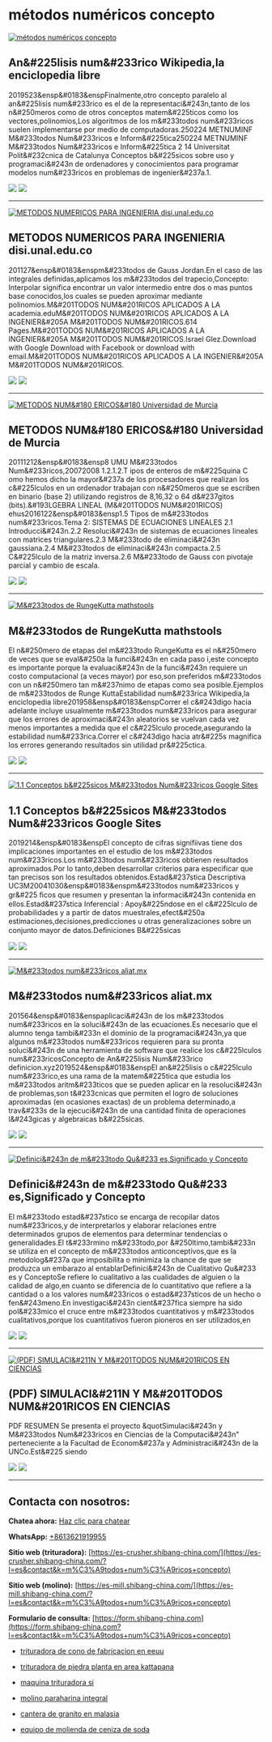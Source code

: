 # métodos numéricos concepto

<a href="https://swt.shibang-china.com/?l=es&img&k=m%C3%A9todos+num%C3%A9ricos+concepto" target="_blank">![métodos numéricos concepto](http://static.shibang-china.com/all-800x300/1321.jpg)</a>

## An&#225lisis num&#233rico Wikipedia,la enciclopedia libre
2019523&ensp&#0183&enspFinalmente,otro concepto paralelo al an&#225lisis num&#233rico es el de la representaci&#243n,tanto de los n&#250meros como de otros conceptos matem&#225ticos como los vectores,polinomios,Los algoritmos de los m&#233todos num&#233ricos suelen implementarse por medio de computadoras.250224 METNUMINF M&#233todos Num&#233ricos e Inform&#225tica250224 METNUMINF M&#233todos Num&#233ricos e Inform&#225tica 2 14 Universitat Polit&#232cnica de Catalunya Conceptos b&#225sicos sobre uso y programaci&#243n de ordenadores y conocimientos para programar modelos num&#233ricos en problemas de ingenier&#237a.1.


<a href="https://whatsapp.shibangsoft.com/WhatsApp.php" target="_blank" title="WhatsApp">![](http://static.shibang-china.com/icon/whatsapp.png)</a> <a href="https://swt.shibang-china.com/?l=es&icon&k=m%C3%A9todos+num%C3%A9ricos+concepto" target="_blank">![](http://static.shibang-china.com/icon/chat-es.png)</a>

---

<a href="https://swt.shibang-china.com/?l=es&img&k=m%C3%A9todos+num%C3%A9ricos+concepto" target="_blank">![METODOS NUMERICOS PARA INGENIERIA disi.unal.edu.co](http://static.shibang-china.com/all-800x300/727.jpg)</a>

## METODOS NUMERICOS PARA INGENIERIA disi.unal.edu.co
201127&ensp&#0183&enspm&#233todos de Gauss Jordan.En el caso de las integrales definidas,aplicamos los m&#233todos del trapecio,Concepto: Interpolar significa encontrar un valor intermedio entre dos o mas puntos base conocidos,los cuales se pueden aproximar mediante polinomios.M&#201TODOS NUM&#201RICOS APLICADOS A LA academia.eduM&#201TODOS NUM&#201RICOS APLICADOS A LA INGENIER&#205A M&#201TODOS NUM&#201RICOS.614 Pages.M&#201TODOS NUM&#201RICOS APLICADOS A LA INGENIER&#205A M&#201TODOS NUM&#201RICOS.Israel Glez.Download with Google Download with Facebook or download with email.M&#201TODOS NUM&#201RICOS APLICADOS A LA INGENIER&#205A M&#201TODOS NUM&#201RICOS.


<a href="https://whatsapp.shibangsoft.com/WhatsApp.php" target="_blank" title="WhatsApp">![](http://static.shibang-china.com/icon/whatsapp.png)</a> <a href="https://swt.shibang-china.com/?l=es&icon&k=m%C3%A9todos+num%C3%A9ricos+concepto" target="_blank">![](http://static.shibang-china.com/icon/chat-es.png)</a>

---

<a href="https://swt.shibang-china.com/?l=es&img&k=m%C3%A9todos+num%C3%A9ricos+concepto" target="_blank">![METODOS NUM&#180 ERICOS&#180 Universidad de Murcia](http://static.shibang-china.com/all-800x300/254.jpg)</a>

## METODOS NUM&#180 ERICOS&#180 Universidad de Murcia
20111212&ensp&#0183&ensp8 UMU M&#233todos Num&#233ricos,20072008 1.2.1.2.T ipos de enteros de m&#225quina C omo hemos dicho la mayor&#237a de los procesadores que realizan los c&#225lculos en un ordenador trabajan con n&#250meros que se escriben en binario (base 2) utilizando registros de 8,16,32 o 64 d&#237gitos (bits).&#193LGEBRA LINEAL (M&#201TODOS NUM&#201RICOS) ehus2016122&ensp&#0183&ensp1.5 Tipos de m&#233todos num&#233ricos.Tema 2: SISTEMAS DE ECUACIONES LINEALES 2.1 Introducci&#243n.2.2 Resoluci&#243n de sistemas de ecuaciones lineales con matrices triangulares.2.3 M&#233todo de eliminaci&#243n gaussiana.2.4 M&#233todos de eliminaci&#243n compacta.2.5 C&#225lculo de la matriz inversa.2.6 M&#233todo de Gauss con pivotaje parcial y cambio de escala.


<a href="https://whatsapp.shibangsoft.com/WhatsApp.php" target="_blank" title="WhatsApp">![](http://static.shibang-china.com/icon/whatsapp.png)</a> <a href="https://swt.shibang-china.com/?l=es&icon&k=m%C3%A9todos+num%C3%A9ricos+concepto" target="_blank">![](http://static.shibang-china.com/icon/chat-es.png)</a>

---

<a href="https://swt.shibang-china.com/?l=es&img&k=m%C3%A9todos+num%C3%A9ricos+concepto" target="_blank">![M&#233todos de RungeKutta mathstools](http://static.shibang-china.com/all-800x300/754.jpg)</a>

## M&#233todos de RungeKutta mathstools
El n&#250mero de etapas del m&#233todo RungeKutta es el n&#250mero de veces que se eval&#250a la funci&#243n en cada paso i,este concepto es importante porque la evaluaci&#243n de la funci&#243n requiere un costo computacional (a veces mayor) por eso,son preferidos m&#233todos con un n&#250mero tan m&#237nimo de etapas como sea posible.Ejemplos de m&#233todos de Runge KuttaEstabilidad num&#233rica Wikipedia,la enciclopedia libre201958&ensp&#0183&enspCorrer el c&#243digo hacia adelante incluye usualmente m&#233todos num&#233ricos para asegurar que los errores de aproximaci&#243n aleatorios se vuelvan cada vez menos importantes a medida que el c&#225lculo procede,asegurando la estabilidad num&#233rica.Correr el c&#243digo hacia atr&#225s magnifica los errores generando resultados sin utilidad pr&#225ctica.


<a href="https://whatsapp.shibangsoft.com/WhatsApp.php" target="_blank" title="WhatsApp">![](http://static.shibang-china.com/icon/whatsapp.png)</a> <a href="https://swt.shibang-china.com/?l=es&icon&k=m%C3%A9todos+num%C3%A9ricos+concepto" target="_blank">![](http://static.shibang-china.com/icon/chat-es.png)</a>

---

<a href="https://swt.shibang-china.com/?l=es&img&k=m%C3%A9todos+num%C3%A9ricos+concepto" target="_blank">![1.1 Conceptos b&#225sicos M&#233todos Num&#233ricos Google Sites](http://static.shibang-china.com/all-800x300/800.jpg)</a>

## 1.1 Conceptos b&#225sicos M&#233todos Num&#233ricos Google Sites
2019214&ensp&#0183&enspEl concepto de cifras signifiivas tiene dos implicaciones importantes en el estudio de los m&#233todos num&#233ricos.Los m&#233todos num&#233ricos obtienen resultados aproximados.Por lo tanto,deben desarrollar criterios para especificar que tan precisos son los resultados obtenidos.Estad&#237stica Descriptiva UC3M20041030&ensp&#0183&enspm&#233todos num&#233ricos y gr&#225 ﬁcos que resumen y presentan la informaci&#243n contenida en ellos.Estad&#237stica Inferencial : Apoy&#225ndose en el c&#225lculo de probabilidades y a partir de datos muestrales,efect&#250a estimaciones,decisiones,predicciones u otras generalizaciones sobre un conjunto mayor de datos.Deﬁniciones B&#225sicas


<a href="https://whatsapp.shibangsoft.com/WhatsApp.php" target="_blank" title="WhatsApp">![](http://static.shibang-china.com/icon/whatsapp.png)</a> <a href="https://swt.shibang-china.com/?l=es&icon&k=m%C3%A9todos+num%C3%A9ricos+concepto" target="_blank">![](http://static.shibang-china.com/icon/chat-es.png)</a>

---

<a href="https://swt.shibang-china.com/?l=es&img&k=m%C3%A9todos+num%C3%A9ricos+concepto" target="_blank">![M&#233todos num&#233ricos aliat.mx](http://static.shibang-china.com/all-800x300/243.jpg)</a>

## M&#233todos num&#233ricos aliat.mx
201564&ensp&#0183&enspaplicaci&#243n de los m&#233todos num&#233ricos en la soluci&#243n de las ecuaciones.Es necesario que el alumno tenga tambi&#233n el dominio de la programaci&#243n,ya que algunos m&#233todos num&#233ricos requieren para su pronta soluci&#243n de una herramienta de software que realice los c&#225lculos num&#233ricosConcepto de An&#225lisis Num&#233rico definicion.xyz2019524&ensp&#0183&enspEl an&#225lisis o c&#225lculo num&#233rico,es una rama de la matem&#225tica que estudia los m&#233todos aritm&#233ticos que se pueden aplicar en la resoluci&#243n de problemas,son t&#233cnicas que permiten el logro de soluciones aproximadas (en ocasiones exactas) de un problema determinado,a trav&#233s de la ejecuci&#243n de una cantidad finita de operaciones l&#243gicas y algebraicas b&#225sicas.


<a href="https://whatsapp.shibangsoft.com/WhatsApp.php" target="_blank" title="WhatsApp">![](http://static.shibang-china.com/icon/whatsapp.png)</a> <a href="https://swt.shibang-china.com/?l=es&icon&k=m%C3%A9todos+num%C3%A9ricos+concepto" target="_blank">![](http://static.shibang-china.com/icon/chat-es.png)</a>

---

<a href="https://swt.shibang-china.com/?l=es&img&k=m%C3%A9todos+num%C3%A9ricos+concepto" target="_blank">![Definici&#243n de m&#233todo Qu&#233 es,Significado y Concepto](http://static.shibang-china.com/all-800x300/324.jpg)</a>

## Definici&#243n de m&#233todo Qu&#233 es,Significado y Concepto
El m&#233todo estad&#237stico se encarga de recopilar datos num&#233ricos,y de interpretarlos y elaborar relaciones entre determinados grupos de elementos para determinar tendencias o generalidades.El t&#233rmino m&#233todo,por &#250ltimo,tambi&#233n se utiliza en el concepto de m&#233todos anticonceptivos,que es la metodolog&#237a que imposibilita o minimiza la chance de que se produzca un embarazo al entablarDefinici&#243n de Cualitativo Qu&#233 es y ConceptoSe refiere lo cualitativo a las cualidades de alguien o la calidad de algo,en cuanto se diferencia de lo cuantitativo que refiere a la cantidad o a los valores num&#233ricos o estad&#237sticos de un hecho o fen&#243meno.En investigaci&#243n cient&#237fica siempre ha sido pol&#233mico el cruce entre m&#233todos cuantitativos y m&#233todos cualitativos,porque los cuantitativos fueron pioneros en ser utilizados,en


<a href="https://whatsapp.shibangsoft.com/WhatsApp.php" target="_blank" title="WhatsApp">![](http://static.shibang-china.com/icon/whatsapp.png)</a> <a href="https://swt.shibang-china.com/?l=es&icon&k=m%C3%A9todos+num%C3%A9ricos+concepto" target="_blank">![](http://static.shibang-china.com/icon/chat-es.png)</a>

---

<a href="https://swt.shibang-china.com/?l=es&img&k=m%C3%A9todos+num%C3%A9ricos+concepto" target="_blank">![(PDF) SIMULACI&#211N Y M&#201TODOS NUM&#201RICOS EN CIENCIAS](http://static.shibang-china.com/all-800x300/968.jpg)</a>

## (PDF) SIMULACI&#211N Y M&#201TODOS NUM&#201RICOS EN CIENCIAS
PDF RESUMEN Se presenta el proyecto &quotSimulaci&#243n y M&#233todos Num&#233ricos en Ciencias de la Computaci&#243n" perteneciente a la Facultad de Econom&#237a y Administraci&#243n de la UNCo.Est&#225 siendo

<a href="https://whatsapp.shibangsoft.com/WhatsApp.php" target="_blank" title="WhatsApp">![](http://static.shibang-china.com/icon/whatsapp.png)</a> <a href="https://swt.shibang-china.com/?l=es&icon&k=m%C3%A9todos+num%C3%A9ricos+concepto" target="_blank">![](http://static.shibang-china.com/icon/chat-es.png)</a>

---
## Contacta con nosotros:

**Chatea ahora:** [Haz clic para chatear](https://swt.shibang-china.com?l=es&contact&k=m%C3%A9todos+num%C3%A9ricos+concepto)

**WhatsApp:**  [+8613621919955](https://whatsapp.shibangsoft.com/WhatsApp.php)

**Sitio web (trituradora):** [https://es-crusher.shibang-china.com/](https://es-crusher.shibang-china.com/?l=es&contact&k=m%C3%A9todos+num%C3%A9ricos+concepto)

**Sitio web (molino):** [https://es-mill.shibang-china.com/](https://es-mill.shibang-china.com/?l=es&contact&k=m%C3%A9todos+num%C3%A9ricos+concepto)

**Formulario de consulta:** [https://form.shibang-china.com](https://form.shibang-china.com?l=es&contact&k=m%C3%A9todos+num%C3%A9ricos+concepto)

* [trituradora de cono de fabricacion en eeuu](../68/trituradora%20de%20cono%20de%20fabricacion%20en%20eeuu.md)

* [trituradora de piedra planta en area kattapana](../76/trituradora%20de%20piedra%20planta%20en%20area%20kattapana.md)

* [maquina trituradora si](../80/maquina%20trituradora%20si.md)

* [molino paraharina integral](../75/molino%20paraharina%20integral.md)

* [cantera de granito en malasia](../79/cantera%20de%20granito%20en%20malasia.md)

* [equipo de molienda de ceniza de soda](../74/equipo%20de%20molienda%20de%20ceniza%20de%20soda.md)